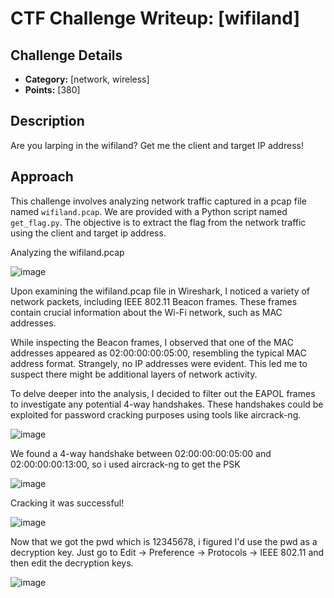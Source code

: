 # CTF Challenge Writeup: [wifiland]

## Challenge Details
- **Category:** [network, wireless]
- **Points:** [380]

## Description
Are you larping in the wifiland? Get me the client and target IP address!

## Approach
This challenge involves analyzing network traffic captured in a pcap file named `wifiland.pcap`. We are provided with a Python script named `get_flag.py`. The objective is to extract the flag from the network traffic using the client and target ip address.

Analyzing the wifiland.pcap


![image](https://github.com/jed-parsec/ctf-writeups/assets/71179248/bc058627-18db-4a6d-8bae-93579631c7de)

Upon examining the wifiland.pcap file in Wireshark, I noticed a variety of network packets, including IEEE 802.11 Beacon frames. These frames contain crucial information about the Wi-Fi network, such as MAC addresses.

While inspecting the Beacon frames, I observed that one of the MAC addresses appeared as 02:00:00:00:05:00, resembling the typical MAC address format. Strangely, no IP addresses were evident. This led me to suspect there might be additional layers of network activity.

To delve deeper into the analysis, I decided to filter out the EAPOL frames to investigate any potential 4-way handshakes. These handshakes could be exploited for password cracking purposes using tools like aircrack-ng.



![image](https://github.com/jed-parsec/ctf-writeups/assets/71179248/0b89c6f5-7343-4fc0-a6fe-a9f716dacbd9)

We found a 4-way handshake between 02:00:00:00:05:00 and 02:00:00:00:13:00, so i used aircrack-ng to get the PSK


![image](https://github.com/jed-parsec/ctf-writeups/assets/71179248/7a9d3ee6-d498-4bda-b42e-d485db3a6d08)

Cracking it was successful!

![image](https://github.com/jed-parsec/ctf-writeups/assets/71179248/615ca87a-2a2a-48dc-85e1-2ae6254d90a9)


Now that we got the pwd which is 12345678, i figured I'd use the pwd as a decryption key. Just go to Edit -> Preference -> Protocols -> IEEE 802.11 and then edit the decryption keys.

![image](https://github.com/jed-parsec/ctf-writeups/assets/71179248/2186a712-9f73-4981-9d0d-b0a2fdc4b109)
